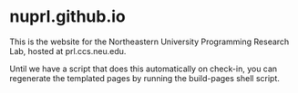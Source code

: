 # nuprl.github.io

This is the website for the Northeastern University Programming Research Lab,
hosted at prl.ccs.neu.edu.

Until we have a script that does this automatically on check-in, you can
regenerate the templated pages by running the build-pages shell script.
